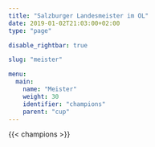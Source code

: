 ```yaml
---
title: "Salzburger Landesmeister im OL"
date: 2019-01-02T21:03:00+02:00
type: "page"

disable_rightbar: true

slug: "meister"

menu:
  main:
    name: "Meister"
    weight: 30
    identifier: "champions"
    parent: "cup"
---
```


{{< champions >}}
